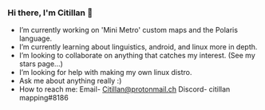 ### Hi there, I'm Citillan 👋

- I’m currently working on 'Mini Metro' custom maps and the Polaris language.
- I’m currently learning about linguistics, android, and linux more in depth.
- I’m looking to collaborate on anything that catches my interest. (See my stars page...)
- I’m looking for help with making my own linux distro.
- Ask me about anything really :)
- How to reach me:
Email- Citillan@protonmail.ch
Discord- citillan mapping#8186
